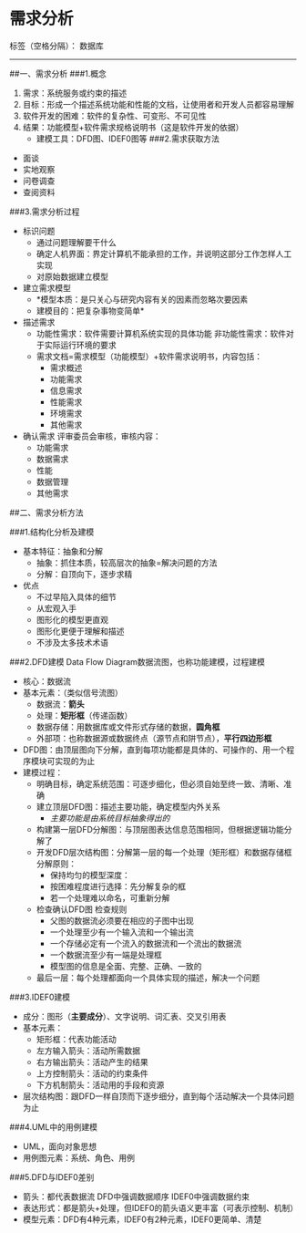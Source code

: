 ﻿# 需求分析

标签（空格分隔）： 数据库

---

##一、需求分析
###1.概念

 1. 需求：系统服务或约束的描述
 2. 目标：形成一个描述系统功能和性能的文档，让使用者和开发人员都容易理解
 3. 软件开发的困难：软件的复杂性、可变形、不可见性
 4. 结果：功能模型+软件需求规格说明书（这是软件开发的依据）
    - 建模工具：DFD图、IDEF0图等
###2.需求获取方法

- 面谈
- 实地观察
- 问卷调查
- 查阅资料
    
###3.需求分析过程

- 标识问题
    - 通过问题理解要干什么
    - 确定人机界面：界定计算机不能承担的工作，并说明这部分工作怎样人工实现
    - 对原始数据建立模型
- 建立需求模型
    - *模型本质：是只关心与研究内容有关的因素而忽略次要因素
    - 建模目的：把复杂事物变简单*
- 描述需求
    - 功能性需求：软件需要计算机系统实现的具体功能
      非功能性需求：软件对于实际运行环境的要求
    - 需求文档=需求模型（功能模型）+软件需求说明书，内容包括：
        - 需求概述
        - 功能需求
        - 信息需求
        - 性能需求
        - 环境需求
        - 其他需求
- 确认需求
    评审委员会审核，审核内容：
    - 功能需求
    - 数据需求
    - 性能
    - 数据管理
    - 其他需求

##二、需求分析方法

###1.结构化分析及建模

- 基本特征：抽象和分解
    - 抽象：抓住本质，较高层次的抽象=解决问题的方法
    - 分解：自顶向下，逐步求精
- 优点
    - 不过早陷入具体的细节
    - 从宏观入手
    - 图形化的模型更直观
    - 图形化更便于理解和描述
    - 不涉及太多技术术语

###2.DFD建模
Data Flow Diagram数据流图，也称功能建模，过程建模

- 核心：数据流
- 基本元素：（类似信号流图）
    - 数据流：**箭头**
    - 处理：**矩形框**（传递函数）
    - 数据存储：用数据库或文件形式存储的数据，**圆角框**
    - 外部项：也称数据源或数据终点（源节点和阱节点），**平行四边形框**
- DFD图：由顶层图向下分解，直到每项功能都是具体的、可操作的、用一个程序模块可实现的为止
- 建模过程：
    - 明确目标，确定系统范围：可逐步细化，但必须自始至终一致、清晰、准确
    - 建立顶层DFD图：描述主要功能，确定模型内外关系
        - *主要功能是由系统目标抽象得出的*
    - 构建第一层DFD分解图：与顶层图表达信息范围相同，但根据逻辑功能分解了
    - 开发DFD层次结构图：分解第一层的每一个处理（矩形框）和数据存储框
        分解原则：
        - 保持均匀的模型深度：
        - 按困难程度进行选择：先分解复杂的框
        - 若一个处理难以命名，可重新分解
    - 检查确认DFD图
        检查规则
        - 父图的数据流必须要在相应的子图中出现
        - 一个处理至少有一个输入流和一个输出流
        - 一个存储必定有一个流入的数据流和一个流出的数据流
        - 一个数据流至少有一端是处理框
        - 模型图的信息是全面、完整、正确、一致的
    - 最后一层：每个处理都面向一个具体实现的描述，解决一个问题

###3.IDEF0建模

- 成分：图形（**主要成分**）、文字说明、词汇表、交叉引用表
- 基本元素：
    - 矩形框：代表功能活动
    - 左方输入箭头：活动所需数据
    - 右方输出箭头：活动产生的结果
    - 上方控制箭头：活动的约束条件
    - 下方机制箭头：活动用的手段和资源
- 层次结构图：跟DFD一样自顶而下逐步细分，直到每个活动解决一个具体问题为止

###4.UML中的用例建模

- UML，面向对象思想
- 用例图元素：系统、角色、用例

###5.DFD与IDEF0差别

- 箭头：都代表数据流
    DFD中强调数据顺序
    IDEF0中强调数据约束
- 表达形式：都是箭头+处理，但IDEF0的箭头语义更丰富（可表示控制、机制）
- 模型元素：DFD有4种元素，IDEF0有2种元素，IDEF0更简单、清楚




    
            
